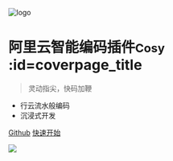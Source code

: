 ![logo](media/logo.svg)

# 阿里云智能编码插件<small>Cosy</small> :id=coverpage_title

> 灵动指尖，快码加鞭

- 行云流水般编码
- 沉浸式开发

[Github](https://github.com/alibaba-cloud-toolkit/cosy ':id=btn_github')
[快速开始](zh-cn/guide/quickstart ':id=btn_quickstart')


<!-- 背景图片 -->

![](https://img.alicdn.com/imgextra/i2/O1CN01gkGjd41brI5fJgAfb_!!6000000003518-2-tps-2858-757.png)

